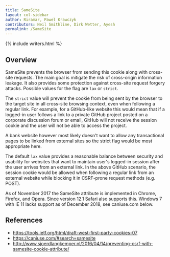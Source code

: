 ```yaml
---
title: SameSite
layout: col-sidebar
author: Riramar, Pawel Krawczyk
contributors: Neil Smithline, Dirk Wetter, Ayesh
permalink: /SameSite
---
```


{% include writers.html %}

## Overview
SameSite prevents the browser from sending this cookie along with cross-site requests. 
The main goal is mitigate the risk of cross-origin information leakage. It also provides some protection against cross-site request forgery attacks. 
Possible values for the flag are `lax` or `strict`.

The `strict` value will prevent the cookie from being sent by the browser to the target site in all cross-site browsing context, even when following a regular link. 
For example, for a GitHub-like website this would mean that if a logged-in user follows a link to a private GitHub project posted on a corporate discussion forum or email, 
GitHub will not receive the session cookie and the user will not be able to access the project.

A bank website however most likely doesn't want to allow any transactional pages to be linked from external sites so the strict flag would be most appropriate here.

The default `lax` value provides a reasonable balance between security and usability for websites that want to maintain user's logged-in session 
after the user arrives from an external link. In the above GitHub scenario, the session cookie would be allowed when following a regular link 
from an external website while blocking it in CSRF-prone request methods (e.g. POST).

As of November 2017 the SameSite attribute is implemented in Chrome, Firefox, and Opera. Since version 12.1 Safari also supports this. Windows 7 
with IE 11 lacks support as of December 2018, see caniuse.com below.

## References
- https://tools.ietf.org/html/draft-west-first-party-cookies-07
- https://caniuse.com/#search=samesite
- http://www.sjoerdlangkemper.nl/2016/04/14/preventing-csrf-with-samesite-cookie-attribute/
